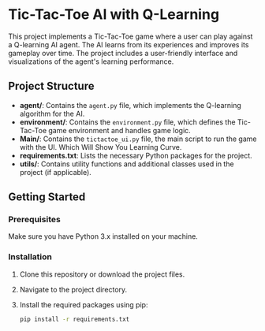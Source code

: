 # Tic-Tac-Toe AI with Q-Learning

This project implements a Tic-Tac-Toe game where a user can play against a Q-learning AI agent. The AI learns from its experiences and improves its gameplay over time. The project includes a user-friendly interface and visualizations of the agent's learning performance.

## Project Structure

- **agent/**: Contains the `agent.py` file, which implements the Q-learning algorithm for the AI.
- **environment/**: Contains the `environment.py` file, which defines the Tic-Tac-Toe game environment and handles game logic.
- **Main/**: Contains the `tictactoe_ui.py` file, the main script to run the game with the UI. Which Will Show You Learning Curve. 
- **requirements.txt**: Lists the necessary Python packages for the project.
- **utils/**: Contains utility functions and additional classes used in the project (if applicable).

## Getting Started

### Prerequisites

Make sure you have Python 3.x installed on your machine.

### Installation

1. Clone this repository or download the project files.
2. Navigate to the project directory.
3. Install the required packages using pip:

   ```bash
   pip install -r requirements.txt
